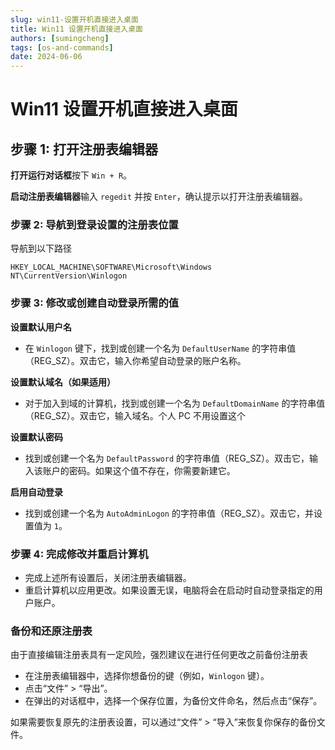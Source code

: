 ```yaml
---
slug: win11-设置开机直接进入桌面
title: Win11 设置开机直接进入桌面
authors: [sumingcheng]
tags: [os-and-commands]
date: 2024-06-06
---
```


# Win11 设置开机直接进入桌面

## 步骤 1: 打开注册表编辑器

**打开运行对话框**按下 `Win + R`。

**启动注册表编辑器**输入 `regedit` 并按 `Enter`，确认提示以打开注册表编辑器。

### 步骤 2: 导航到登录设置的注册表位置

导航到以下路径

```
HKEY_LOCAL_MACHINE\SOFTWARE\Microsoft\Windows NT\CurrentVersion\Winlogon
```

### 步骤 3: 修改或创建自动登录所需的值

**设置默认用户名**

- 在 `Winlogon` 键下，找到或创建一个名为 `DefaultUserName` 的字符串值（REG_SZ）。双击它，输入你希望自动登录的账户名称。

**设置默认域名（如果适用）**

- 对于加入到域的计算机，找到或创建一个名为 `DefaultDomainName` 的字符串值（REG_SZ）。双击它，输入域名。个人 PC 不用设置这个

**设置默认密码**

- 找到或创建一个名为 `DefaultPassword` 的字符串值（REG_SZ）。双击它，输入该账户的密码。如果这个值不存在，你需要新建它。

**启用自动登录**

- 找到或创建一个名为 `AutoAdminLogon` 的字符串值（REG_SZ）。双击它，并设置值为 `1`。

### 步骤 4: 完成修改并重启计算机

- 完成上述所有设置后，关闭注册表编辑器。
- 重启计算机以应用更改。如果设置无误，电脑将会在启动时自动登录指定的用户账户。

### 备份和还原注册表

由于直接编辑注册表具有一定风险，强烈建议在进行任何更改之前备份注册表

- 在注册表编辑器中，选择你想备份的键（例如，`Winlogon` 键）。
- 点击“文件” > “导出”。
- 在弹出的对话框中，选择一个保存位置，为备份文件命名，然后点击“保存”。

如果需要恢复原先的注册表设置，可以通过“文件” > “导入”来恢复你保存的备份文件。
